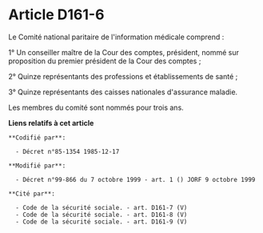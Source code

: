 # Article D161-6

Le Comité national paritaire de l'information médicale comprend :

1° Un conseiller maître de la Cour des comptes, président, nommé sur proposition du premier président de la Cour des
comptes ;

2° Quinze représentants des professions et établissements de santé ;

3° Quinze représentants des caisses nationales d'assurance maladie.

Les membres du comité sont nommés pour trois ans.

**Liens relatifs à cet article**

	**Codifié par**:

	  - Décret n°85-1354 1985-12-17

	**Modifié par**:

	  - Décret n°99-866 du 7 octobre 1999 - art. 1 () JORF 9 octobre 1999

	**Cité par**:

	  - Code de la sécurité sociale. - art. D161-7 (V)
	  - Code de la sécurité sociale. - art. D161-8 (V)
	  - Code de la sécurité sociale. - art. D161-9 (V)
